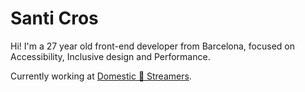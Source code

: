 # Santi Cros

Hi! I'm a 27 year old front-end developer from Barcelona, focused on Accessibility, Inclusive design and Performance.

Currently working at [Domestic 🔮 Streamers](https://domesticstreamers.com/).
